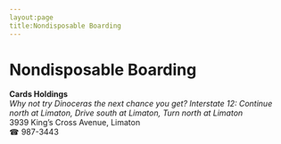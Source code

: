 ```yaml
---
layout:page
title:Nondisposable Boarding
---
```

# Nondisposable Boarding

**Cards Holdings**  
_Why not try Dinoceras the next chance you get? 
Interstate 12: Continue north at Limaton, Drive south at Limaton, Turn north at Limaton_  
3939 King’s Cross Avenue, Limaton  
☎ 987-3443



